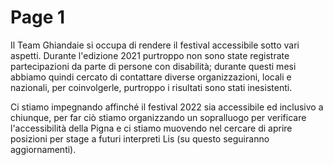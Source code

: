 # Page 1

Il Team Ghiandaie si occupa di rendere il festival accessibile sotto vari aspetti. Durante l'edizione 2021 purtroppo non sono state registrate partecipazioni da parte di persone con disabilità;  durante questi mesi abbiamo quindi cercato di contattare diverse organizzazioni, locali e nazionali, per coinvolgerle, purtroppo i risultati sono stati inesistenti.&#x20;

Ci stiamo impegnando affinché il festival 2022 sia accessibile ed inclusivo a chiunque, per far ciò stiamo organizzando un sopralluogo per verificare l'accessibilità della Pigna e ci stiamo muovendo nel cercare di aprire posizioni per stage a futuri interpreti Lis (su questo seguiranno aggiornamenti).
